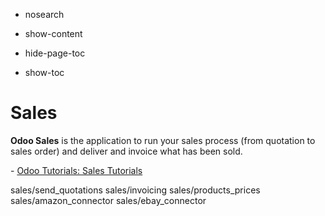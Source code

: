   - nosearch

  - show-content

  - hide-page-toc

  - show-toc

# Sales

**Odoo Sales** is the application to run your sales process (from
quotation to sales order) and deliver and invoice what has been sold.

<div class="seealso">

\- [Odoo Tutorials: Sales
Tutorials](https://www.odoo.com/slides/sales-17)

</div>

<div class="toctree" data-titlesonly="">

sales/send\_quotations sales/invoicing sales/products\_prices
sales/amazon\_connector sales/ebay\_connector

</div>
